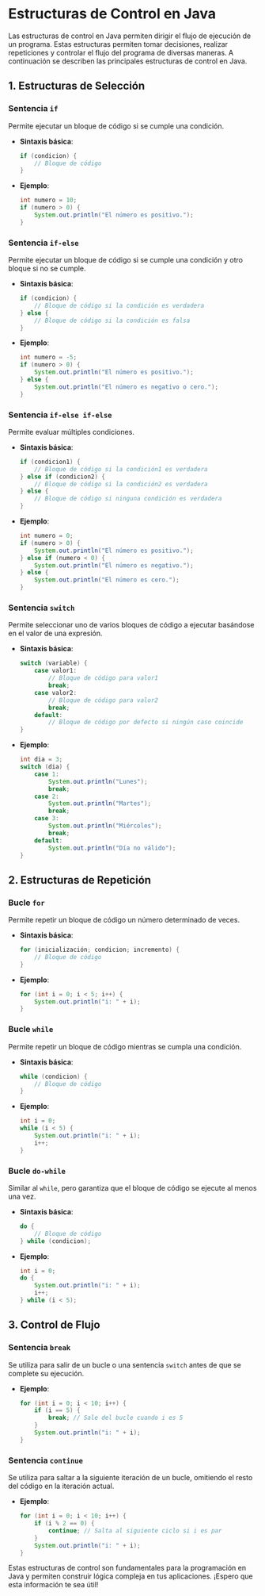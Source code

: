 # Estructuras de Control en Java

Las estructuras de control en Java permiten dirigir el flujo de ejecución de un programa. Estas estructuras permiten tomar decisiones, realizar repeticiones y controlar el flujo del programa de diversas maneras. A continuación se describen las principales estructuras de control en Java.

## 1. Estructuras de Selección

### Sentencia `if`

Permite ejecutar un bloque de código si se cumple una condición.

- **Sintaxis básica**:
  ```java
  if (condicion) {
      // Bloque de código
  }
  ```

- **Ejemplo**:
  ```java
  int numero = 10;
  if (numero > 0) {
      System.out.println("El número es positivo.");
  }
  ```

### Sentencia `if-else`

Permite ejecutar un bloque de código si se cumple una condición y otro bloque si no se cumple.

- **Sintaxis básica**:
  ```java
  if (condicion) {
      // Bloque de código si la condición es verdadera
  } else {
      // Bloque de código si la condición es falsa
  }
  ```

- **Ejemplo**:
  ```java
  int numero = -5;
  if (numero > 0) {
      System.out.println("El número es positivo.");
  } else {
      System.out.println("El número es negativo o cero.");
  }
  ```

### Sentencia `if-else if-else`

Permite evaluar múltiples condiciones.

- **Sintaxis básica**:
  ```java
  if (condicion1) {
      // Bloque de código si la condición1 es verdadera
  } else if (condicion2) {
      // Bloque de código si la condición2 es verdadera
  } else {
      // Bloque de código si ninguna condición es verdadera
  }
  ```

- **Ejemplo**:
  ```java
  int numero = 0;
  if (numero > 0) {
      System.out.println("El número es positivo.");
  } else if (numero < 0) {
      System.out.println("El número es negativo.");
  } else {
      System.out.println("El número es cero.");
  }
  ```

### Sentencia `switch`

Permite seleccionar uno de varios bloques de código a ejecutar basándose en el valor de una expresión.

- **Sintaxis básica**:
  ```java
  switch (variable) {
      case valor1:
          // Bloque de código para valor1
          break;
      case valor2:
          // Bloque de código para valor2
          break;
      default:
          // Bloque de código por defecto si ningún caso coincide
  }
  ```

- **Ejemplo**:
  ```java
  int dia = 3;
  switch (dia) {
      case 1:
          System.out.println("Lunes");
          break;
      case 2:
          System.out.println("Martes");
          break;
      case 3:
          System.out.println("Miércoles");
          break;
      default:
          System.out.println("Día no válido");
  }
  ```

## 2. Estructuras de Repetición

### Bucle `for`

Permite repetir un bloque de código un número determinado de veces.

- **Sintaxis básica**:
  ```java
  for (inicialización; condicion; incremento) {
      // Bloque de código
  }
  ```

- **Ejemplo**:
  ```java
  for (int i = 0; i < 5; i++) {
      System.out.println("i: " + i);
  }
  ```

### Bucle `while`

Permite repetir un bloque de código mientras se cumpla una condición.

- **Sintaxis básica**:
  ```java
  while (condicion) {
      // Bloque de código
  }
  ```

- **Ejemplo**:
  ```java
  int i = 0;
  while (i < 5) {
      System.out.println("i: " + i);
      i++;
  }
  ```

### Bucle `do-while`

Similar al `while`, pero garantiza que el bloque de código se ejecute al menos una vez.

- **Sintaxis básica**:
  ```java
  do {
      // Bloque de código
  } while (condicion);
  ```

- **Ejemplo**:
  ```java
  int i = 0;
  do {
      System.out.println("i: " + i);
      i++;
  } while (i < 5);
  ```

## 3. Control de Flujo

### Sentencia `break`

Se utiliza para salir de un bucle o una sentencia `switch` antes de que se complete su ejecución.

- **Ejemplo**:
  ```java
  for (int i = 0; i < 10; i++) {
      if (i == 5) {
          break; // Sale del bucle cuando i es 5
      }
      System.out.println("i: " + i);
  }
  ```

### Sentencia `continue`

Se utiliza para saltar a la siguiente iteración de un bucle, omitiendo el resto del código en la iteración actual.

- **Ejemplo**:
  ```java
  for (int i = 0; i < 10; i++) {
      if (i % 2 == 0) {
          continue; // Salta al siguiente ciclo si i es par
      }
      System.out.println("i: " + i);
  }
  ```

Estas estructuras de control son fundamentales para la programación en Java y permiten construir lógica compleja en tus aplicaciones. ¡Espero que esta información te sea útil!
